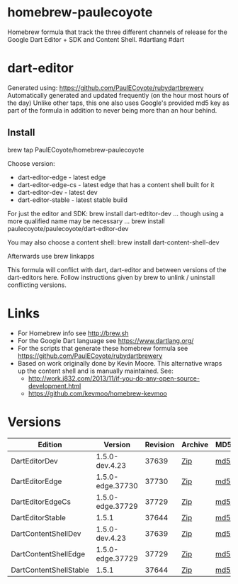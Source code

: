 homebrew-paulecoyote
====================

Homebrew formula that track the three different channels of release for the Google Dart Editor + SDK and Content Shell.  #dartlang #dart

dart-editor
===========

Generated using: https://github.com/PaulECoyote/rubydartbrewery
Automatically generated and updated frequently (on the hour most hours of the day)
Unlike other taps, this one also uses Google's provided md5 key as part of the formula in addition to never being more than an hour behind.

Install
-------
brew tap PaulECoyote/homebrew-paulecoyote

Choose version:
* dart-editor-edge - latest edge
* dart-editor-edge-cs - latest edge that has a content shell built for it
* dart-editor-dev - latest dev
* dart-editor-stable - latest stable build

For just the editor and SDK:
brew install dart-edtitor-dev
... though using a more qualified name may be necessary ...
brew install paulecoyote/paulecoyote/dart-editor-dev

You may also choose a content shell:
brew install dart-content-shell-dev

Afterwards use 
brew linkapps

This formula will conflict with dart, dart-editor and between versions of the dart-editors here.  Follow instructions given by brew to unlink / uninstall conflicting versions.

Links
=====
* For Homebrew info see http://brew.sh
* For the Google Dart language see https://www.dartlang.org/
* For the scripts that generate these homebrew formula see https://github.com/PaulECoyote/rubydartbrewery
* Based on work originally done by Kevin Moore. This alternative wraps up the content shell and is manually maintained.  See: 
    * http://work.j832.com/2013/11/if-you-do-any-open-source-development.html
    * https://github.com/kevmoo/homebrew-kevmoo

Versions
========
| Edition | Version | Revision | Archive | MD5 | Notes |
| ------- | ------- | -------- | ------- | --- | ----- |
| DartEditorDev | 1.5.0-dev.4.23 | 37639 | [Zip](http://storage.googleapis.com/dart-archive/channels/dev/release/37639/editor/darteditor-macos-x64.zip) | [md5](http://storage.googleapis.com/dart-archive/channels/dev/release/37639/editor/darteditor-macos-x64.zip.md5sum) | [Changes](http://storage.googleapis.com/dart-archive/channels/dev/release/latest/changelog.html) |
| DartEditorEdge | 1.5.0-edge.37730 | 37730 | [Zip](http://storage.googleapis.com/dart-archive/channels/be/raw/37730/editor/darteditor-macos-x64.zip) | [md5](http://storage.googleapis.com/dart-archive/channels/be/raw/37730/editor/darteditor-macos-x64.zip.md5sum) | - |
| DartEditorEdgeCs | 1.5.0-edge.37729 | 37729 | [Zip](http://storage.googleapis.com/dart-archive/channels/be/raw/37729/editor/darteditor-macos-x64.zip) | [md5](http://storage.googleapis.com/dart-archive/channels/be/raw/37729/editor/darteditor-macos-x64.zip.md5sum) | - |
| DartEditorStable | 1.5.1 | 37644 | [Zip](http://storage.googleapis.com/dart-archive/channels/stable/release/37644/editor/darteditor-macos-x64.zip) | [md5](http://storage.googleapis.com/dart-archive/channels/stable/release/37644/editor/darteditor-macos-x64.zip.md5sum) | [Changes](http://storage.googleapis.com/dart-archive/channels/stable/release/latest/changelog.html) |
| DartContentShellDev | 1.5.0-dev.4.23 | 37639 | [Zip](http://storage.googleapis.com/dart-archive/channels/dev/release/37639/dartium/content_shell-macos-ia32-release.zip) | [md5](http://storage.googleapis.com/dart-archive/channels/dev/release/37639/dartium/content_shell-macos-ia32-release.zip.md5sum) | - |
| DartContentShellEdge | 1.5.0-edge.37729 | 37729 | [Zip](http://storage.googleapis.com/dart-archive/channels/be/raw/37729/dartium/content_shell-macos-ia32-release.zip) | [md5](http://storage.googleapis.com/dart-archive/channels/be/raw/37729/dartium/content_shell-macos-ia32-release.zip.md5sum) | - |
| DartContentShellStable | 1.5.1 | 37644 | [Zip](http://storage.googleapis.com/dart-archive/channels/stable/release/37644/dartium/content_shell-macos-ia32-release.zip) | [md5](http://storage.googleapis.com/dart-archive/channels/stable/release/37644/dartium/content_shell-macos-ia32-release.zip.md5sum) | - |
